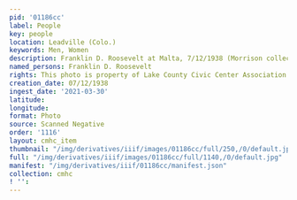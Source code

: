 ```yaml
---
pid: '01186cc'
label: People
key: people
location: Leadville (Colo.)
keywords: Men, Women
description: Franklin D. Roosevelt at Malta, 7/12/1938 (Morrison collection)
named_persons: Franklin D. Roosevelt
rights: This photo is property of Lake County Civic Center Association.
creation_date: 07/12/1938
ingest_date: '2021-03-30'
latitude: 
longitude: 
format: Photo
source: Scanned Negative
order: '1116'
layout: cmhc_item
thumbnail: "/img/derivatives/iiif/images/01186cc/full/250,/0/default.jpg"
full: "/img/derivatives/iiif/images/01186cc/full/1140,/0/default.jpg"
manifest: "/img/derivatives/iiif/01186cc/manifest.json"
collection: cmhc
! '': 
---
```

